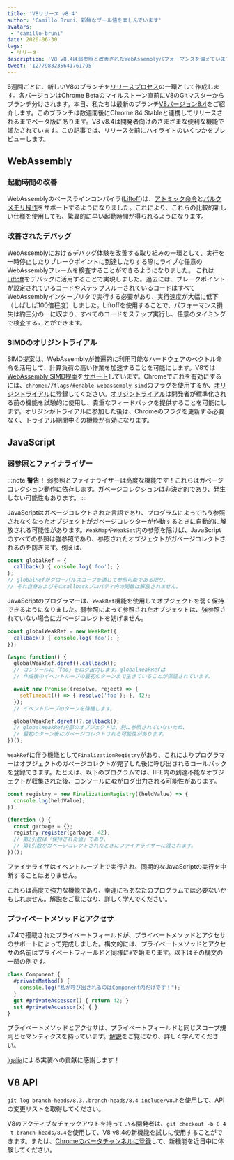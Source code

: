 ```yaml
---
title: 'V8リリース v8.4'
author: 'Camillo Bruni、新鮮なブール値を楽しんでいます'
avatars:
 - 'camillo-bruni'
date: 2020-06-30
tags:
 - リリース
description: 'V8 v8.4は弱参照と改善されたWebAssemblyパフォーマンスを備えています。'
tweet: '1277983235641761795'
---
```

6週間ごとに、新しいV8のブランチを[リリースプロセス](https://v8.dev/docs/release-process)の一環として作成します。各バージョンはChrome Betaのマイルストーン直前にV8のGitマスターからブランチ分けされます。本日、私たちは最新のブランチ[V8バージョン8.4](https://chromium.googlesource.com/v8/v8.git/+log/branch-heads/8.4)をご紹介します。このブランチは数週間後にChrome 84 Stableと連携してリリースされるまでベータ版にあります。V8 v8.4は開発者向けのさまざまな便利な機能で満たされています。この記事では、リリースを前にハイライトのいくつかをプレビューします。

<!--truncate-->
## WebAssembly

### 起動時間の改善

WebAssemblyのベースラインコンパイラ([Liftoff](https://v8.dev/blog/liftoff))は、[アトミック命令](https://github.com/WebAssembly/threads)と[バルクメモリ操作](https://github.com/WebAssembly/bulk-memory-operations)をサポートするようになりました。これにより、これらの比較的新しい仕様を使用しても、驚異的に早い起動時間が得られるようになります。

### 改善されたデバッグ

WebAssemblyにおけるデバッグ体験を改善する取り組みの一環として、実行を一時停止したりブレークポイントに到達したりする際にライブな任意のWebAssemblyフレームを検査することができるようになりました。
これは[Liftoff](https://v8.dev/blog/liftoff)をデバッグに活用することで実現しました。過去には、ブレークポイントが設定されているコードやステップスルーされているコードはすべてWebAssemblyインタープリタで実行する必要があり、実行速度が大幅に低下（しばしば100倍程度）しました。Liftoffを使用することで、パフォーマンス損失は約三分の一に収まり、すべてのコードをステップ実行し、任意のタイミングで検査することができます。

### SIMDのオリジントライアル

SIMD提案は、WebAssemblyが普遍的に利用可能なハードウェアのベクトル命令を活用して、計算負荷の高い作業を加速することを可能にします。V8では[WebAssembly SIMD提案](https://github.com/WebAssembly/simd)を[サポート](https://v8.dev/features/simd)しています。Chromeでこれを有効にするには、`chrome://flags/#enable-webassembly-simd`のフラグを使用するか、[オリジントライアル](https://developers.chrome.com/origintrials/#/view_trial/-4708513410415853567)に登録してください。[オリジントライアル](https://github.com/GoogleChrome/OriginTrials/blob/gh-pages/developer-guide.md)は開発者が標準化される前の機能を試験的に使用し、貴重なフィードバックを提供することを可能にします。オリジンがトライアルに参加した後は、Chromeのフラグを更新する必要なく、トライアル期間中その機能が有効になります。

## JavaScript

### 弱参照とファイナライザー

:::note
**警告！** 弱参照とファイナライザーは高度な機能です！これらはガベージコレクション動作に依存します。ガベージコレクションは非決定的であり、発生しない可能性もあります。
:::

JavaScriptはガベージコレクトされた言語であり、プログラムによってもう参照されなくなったオブジェクトがガベージコレクターが作動するときに自動的に解放される可能性があります。`WeakMap`や`WeakSet`内の参照を除けば、JavaScriptのすべての参照は強参照であり、参照されたオブジェクトがガベージコレクトされるのを防ぎます。例えば、

```js
const globalRef = {
  callback() { console.log('foo'); }
};
// globalRefがグローバルスコープを通じて参照可能である限り、
// それ自身およびそのcallbackプロパティ内の関数は解放されません。
```

JavaScriptのプログラマーは、`WeakRef`機能を使用してオブジェクトを弱く保持できるようになりました。弱参照によって参照されたオブジェクトは、強参照されていない場合にガベージコレクトを妨げません。

```js
const globalWeakRef = new WeakRef({
  callback() { console.log('foo'); }
});

(async function() {
  globalWeakRef.deref().callback();
  // コンソールに「foo」をログ出力します。globalWeakRefは
  // 作成後のイベントループの最初のターンまで生きていることが保証されています。

  await new Promise((resolve, reject) => {
    setTimeout(() => { resolve('foo'); }, 42);
  });
  // イベントループのターンを待機します。

  globalWeakRef.deref()?.callback();
  // globalWeakRef内部のオブジェクトは、別に参照されていないため、
  // 最初のターン後にガベージコレクトされる可能性があります。
})();
```

`WeakRef`に伴う機能として`FinalizationRegistry`があり、これによりプログラマーはオブジェクトのガベージコレクトが完了した後に呼び出されるコールバックを登録できます。たとえば、以下のプログラムでは、IIFE内の到達不能なオブジェクトが収集された後、コンソールに`42`がログ出力される可能性があります。

```js
const registry = new FinalizationRegistry((heldValue) => {
  console.log(heldValue);
});

(function () {
  const garbage = {};
  registry.register(garbage, 42);
  // 第2引数は「保持された値」であり、
  // 第1引数がガベージコレクトされたときにファイナライザーに渡されます。
})();
```

ファイナライザはイベントループ上で実行され、同期的なJavaScriptの実行を中断することはありません。

これらは高度で強力な機能であり、幸運にもあなたのプログラムでは必要ないかもしれません。[解説](https://v8.dev/features/weak-references)をご覧になり、詳しく学んでください。

### プライベートメソッドとアクセサ

v7.4で搭載されたプライベートフィールドが、プライベートメソッドとアクセサのサポートによって完成しました。構文的には、プライベートメソッドとアクセサの名前はプライベートフィールドと同様に`#`で始まります。以下はその構文の一部の例です。

```js
class Component {
  #privateMethod() {
    console.log("私が呼び出されるのはComponent内だけです！");
  }
  get #privateAccessor() { return 42; }
  set #privateAccessor(x) { }
}
```

プライベートメソッドとアクセサは、プライベートフィールドと同じスコープ規則とセマンティクスを持っています。[解説](https://v8.dev/features/class-fields)をご覧になり、詳しく学んでください。

[Igalia](https://twitter.com/igalia)による実装への貢献に感謝します！

## V8 API

`git log branch-heads/8.3..branch-heads/8.4 include/v8.h`を使用して、APIの変更リストを取得してください。

V8のアクティブなチェックアウトを持っている開発者は、`git checkout -b 8.4 -t branch-heads/8.4`を使用して、V8 v8.4の新機能を試しに使用することができます。または、[Chromeのベータチャンネルに登録](https://www.google.com/chrome/browser/beta.html)して、新機能を近日中に体験してください。
